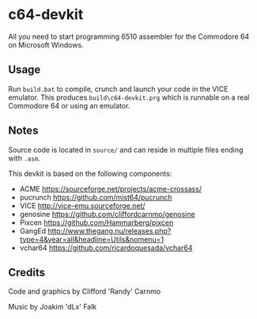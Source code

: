  # c64-devkit
All you need to start programming 6510 assembler for the Commodore 64 on Microsoft Windows.

## Usage
Run `build.bat` to compile, crunch and launch your code in the VICE emulator. This produces `build\c64-devkit.prg` which is runnable on a real Commodore 64 or using an emulator.

## Notes
Source code is located in `source/` and can reside in multiple files ending with `.asm`. 

This devkit is based on the following components:
* ACME https://sourceforge.net/projects/acme-crossass/
* pucrunch https://github.com/mist64/pucrunch
* VICE http://vice-emu.sourceforge.net/
* genosine https://github.com/cliffordcarnmo/genosine
* Pixcen https://github.com/Hammarberg/pixcen
* GangEd http://www.thegang.nu/releases.php?type=4&year=all&headline=Utils&nomenu=1
* vchar64 https://github.com/ricardoquesada/vchar64

## Credits
Code and graphics by Clifford 'Randy' Carnmo

Music by Joakim 'dLx' Falk
